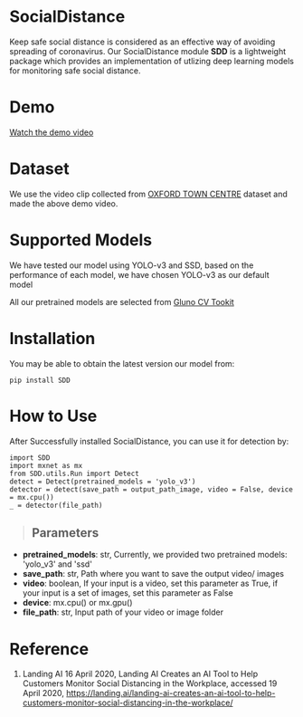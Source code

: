 # SocialDistance
Keep safe social distance is considered as an effective way of avoiding spreading of coronavirus. Our SocialDistance module __SDD__ is a lightweight package which provides an implementation of utlizing deep learning models for monitoring safe social distance.

# Demo
[Watch the demo video](https://www.youtube.com/watch?v=1s46BJJj6rw&t=5s)

# Dataset
We use the video clip collected from [OXFORD TOWN CENTRE](https://www.robots.ox.ac.uk/ActiveVision/Research/Projects/2009bbenfold_headpose/project.html) dataset and made the above demo video.

# Supported Models
We have tested our model using YOLO-v3 and SSD, based on the performance of each model, we have chosen YOLO-v3 as our default model

All our pretrained models are selected from [Gluno CV Tookit](https://github.com/dmlc/gluon-cv)

# Installation
You may be able to obtain the latest version our model from:
```
pip install SDD
```

# How to Use
After Successfully installed SocialDistance, you can use it for detection by:
```
import SDD
import mxnet as mx
from SDD.utils.Run import Detect
detect = Detect(pretrained_models = 'yolo_v3')
detector = detect(save_path = output_path_image, video = False, device = mx.cpu())
_ = detector(file_path)
```

> Parameters
> ----------
- **pretrained_models**: str, Currently, we provided two pretrained models: 'yolo_v3' and 'ssd'
- **save_path**: str, Path where you want to save the output video/ images
- **video**: boolean, If your input is a video, set this parameter as True, if your input is a set of images, set this parameter as False
- **device**: mx.cpu() or mx.gpu()
- **file_path**: str, Input path of your video or image folder
# Reference
1. Landing AI 16 April 2020, Landing AI Creates an AI Tool to Help Customers Monitor Social Distancing in the Workplace, accessed 19 April 2020, <https://landing.ai/landing-ai-creates-an-ai-tool-to-help-customers-monitor-social-distancing-in-the-workplace/>


